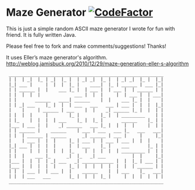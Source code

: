 # Maze Generator [![CodeFactor](https://www.codefactor.io/repository/github/okkindel/mazegenerator/badge)](https://www.codefactor.io/repository/github/okkindel/mazegenerator)

This is just a simple random ASCII maze generator I wrote for fun with friend. It is fully written Java.

Please feel free to fork and make comments/suggestions! Thanks!

It uses Eller’s maze generator's algorithm.
http://weblog.jamisbuck.org/2010/12/29/maze-generation-eller-s-algorithm

```
 ___________________________________________________________
 | |  | _|  |_ | _|  |_ |  | _| _|  |_ |  | _| _|  |_ |  |_|
 |_| ___ |     |  |  |  |_ |    ____|  |_ | ______ | ___ |_|
 | | ______ |  |    ___ |_ |  | ___ |  | ___ |  | ______ | |
 | |  |  |  |             ___ |  |  |     |  | ___ |  | ___|
 | |       ______   ____| ______    |  |    ___ |_ |  |    |
 | | _| ___    |_ |  |  | ___   ___   ___ | ___ |  |  |  |_|
 |    |     | ______ | ___    |  |    _| ______ |_ |  |  | |
 | |  |  |     |        |_ |        |_ |  | _________    | |
 | |_    |  |  |  | ___    |_ |  |_ |       ______    |_ | |
 |___ | ___ |  |    _| ______   ___ |_ |  |  |  |     |  | |
 | | ______ |    ______    | ___ | ___   ___ |_   ___   ___|
 | |  | ______ | ______      _| ______ | ___ |     |     |_|
 |    | ___ |  |  |     |_ | ___ |  | ___ | ___ |  |  |    |
 |_| ___ |  |  |  |     |  | ___    |_ |    ___       |_ | |
 | |     |  |  |  |  |  |_    |  |  |  |  | _________ |  | |
 | |  |    ___ |_      _|  |_   _| ___          |  |     |_|
 |___ |  |  |  | _| ___   _| ____________ |  |  |_ | ___ | |
 |___ |  |  |  |  |     |_ |  |  |  |  |  |  |  | ______ | |
 | |  | ___ |  | ___ |  |    ______    |  | ___    |_   ___|
 | |  | ___   ___       |_ |  |  |  |_ |     |  |  |  |  | |
 ___________________________________________________________
```
